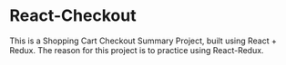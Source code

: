 # React-Checkout
This is a Shopping Cart Checkout Summary Project, built using React + Redux. The reason for this project is to practice using React-Redux. 
